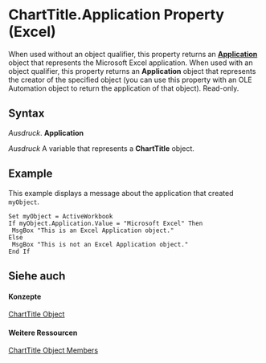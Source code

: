 
# ChartTitle.Application Property (Excel)

When used without an object qualifier, this property returns an  **[Application](19b73597-5cf9-4f56-8227-b5211f657f6f.md)** object that represents the Microsoft Excel application. When used with an object qualifier, this property returns an **Application** object that represents the creator of the specified object (you can use this property with an OLE Automation object to return the application of that object). Read-only.


## Syntax

 _Ausdruck_. **Application**

 _Ausdruck_ A variable that represents a **ChartTitle** object.


## Example

This example displays a message about the application that created  `myObject`.


```
Set myObject = ActiveWorkbook 
If myObject.Application.Value = "Microsoft Excel" Then 
 MsgBox "This is an Excel Application object." 
Else 
 MsgBox "This is not an Excel Application object." 
End If
```


## Siehe auch


#### Konzepte


[ChartTitle Object](e0a10650-66dd-dd33-e9ba-5a5c0f78f2c3.md)
#### Weitere Ressourcen


[ChartTitle Object Members](http://msdn.microsoft.com/library/289a6f65-7f65-c394-b641-bfd0daf14a1a%28Office.15%29.aspx)